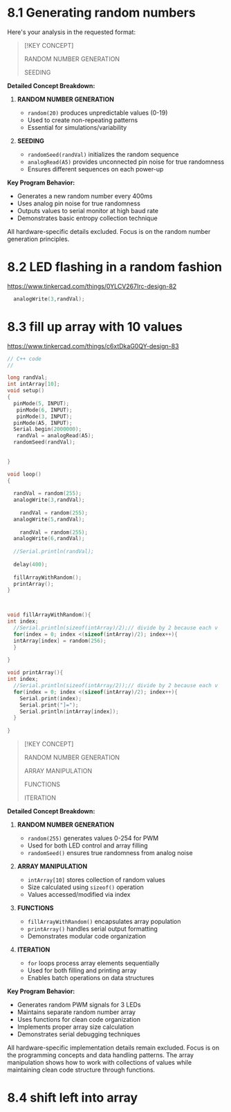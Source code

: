 # 8.1 Generating random numbers 

Here's your analysis in the requested format:

>[!KEY CONCEPT]
>
>RANDOM NUMBER GENERATION
>
>SEEDING

**Detailed Concept Breakdown:**

1. **RANDOM NUMBER GENERATION**
   - `random(20)` produces unpredictable values (0-19)
   - Used to create non-repeating patterns
   - Essential for simulations/variability

2. **SEEDING**
   - `randomSeed(randVal)` initializes the random sequence
   - `analogRead(A5)` provides unconnected pin noise for true randomness
   - Ensures different sequences on each power-up

**Key Program Behavior:**
- Generates a new random number every 400ms
- Uses analog pin noise for true randomness
- Outputs values to serial monitor at high baud rate
- Demonstrates basic entropy collection technique

All hardware-specific details excluded. Focus is on the random number generation principles.

# 8.2 LED flashing in a random fashion

https://www.tinkercad.com/things/0YLCV267Irc-design-82

```C++
  analogWrite(3,randVal);
```

# 8.3 fill up array with 10 values

https://www.tinkercad.com/things/c6xtDkaG0QY-design-83

```c++
// C++ code
//

long randVal;
int intArray[10];
void setup()
{
  pinMode(5, INPUT);
   pinMode(6, INPUT);
   pinMode(3, INPUT);
  pinMode(A5, INPUT);
  Serial.begin(2000000);
   randVal = analogRead(A5);
  randomSeed(randVal);
  
    
}

void loop()
{
 
  randVal = random(255);
  analogWrite(3,randVal);
  
    randVal = random(255);
  analogWrite(5,randVal);
  
    randVal = random(255);
  analogWrite(6,randVal);
  
  //Serial.println(randVal);
   
  delay(400);
  
  fillArrayWithRandom();
  printArray();
}



void fillArrayWithRandom(){
int index;
  //Serial.println(sizeof(intArray)/2);// divide by 2 because each v
  for(index = 0; index <(sizeof(intArray)/2); index++){
  intArray[index] = random(256);
  }
  
}

void printArray(){
int index;
  //Serial.println(sizeof(intArray/2));// divide by 2 because each v
  for(index = 0; index <(sizeof(intArray)/2); index++){
	Serial.print(index);
    Serial.print("]=");
    Serial.println(intArray[index]);
  }
  
}
```

>[!KEY CONCEPT]
>
>RANDOM NUMBER GENERATION
>
>ARRAY MANIPULATION
>
>FUNCTIONS
>
>ITERATION



**Detailed Concept Breakdown:**

1. **RANDOM NUMBER GENERATION**
   - `random(255)` generates values 0-254 for PWM
   - Used for both LED control and array filling
   - `randomSeed()` ensures true randomness from analog noise

2. **ARRAY MANIPULATION**
   - `intArray[10]` stores collection of random values
   - Size calculated using `sizeof()` operation
   - Values accessed/modified via index

3. **FUNCTIONS**
   - `fillArrayWithRandom()` encapsulates array population
   - `printArray()` handles serial output formatting
   - Demonstrates modular code organization

4. **ITERATION**
   - `for` loops process array elements sequentially
   - Used for both filling and printing array
   - Enables batch operations on data structures

**Key Program Behavior:**
- Generates random PWM signals for 3 LEDs
- Maintains separate random number array
- Uses functions for clean code organization
- Implements proper array size calculation
- Demonstrates serial debugging techniques

All hardware-specific implementation details remain excluded. Focus is on the programming concepts and data handling patterns. The array manipulation shows how to work with collections of values while maintaining clean code structure through functions.

# 8.4 shift left into array

